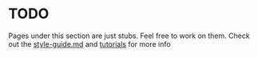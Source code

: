 # TODO

Pages under this section are just stubs. Feel free to work on them. Check out the [style-guide.md](../contributing/tutorials/style-guide.md "mention") and [tutorials](../contributing/tutorials/ "mention") for more info
